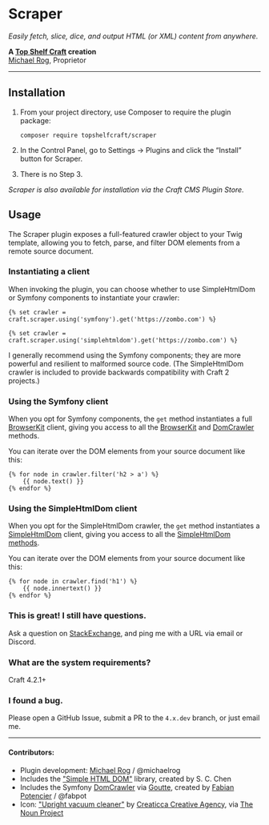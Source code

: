 # Scraper

_Easily fetch, slice, dice, and output HTML (or XML) content from anywhere._

**A [Top Shelf Craft](https://topshelfcraft.com) creation**  
[Michael Rog](https://michaelrog.com), Proprietor


* * *


## Installation

1. From your project directory, use Composer to require the plugin package:

   ```
   composer require topshelfcraft/scraper
   ```

2. In the Control Panel, go to Settings → Plugins and click the “Install” button for Scraper.

3. There is no Step 3.

_Scraper is also available for installation via the Craft CMS Plugin Store._

## Usage

The Scraper plugin exposes a full-featured crawler object to your Twig template, allowing you to fetch, parse, and filter DOM elements from a remote source document.

### Instantiating a client

When invoking the plugin, you can choose whether to use SimpleHtmlDom or Symfony components to instantiate your crawler:

```twig
{% set crawler = craft.scraper.using('symfony').get('https://zombo.com') %}
```
```twig
{% set crawler = craft.scraper.using('simplehtmldom').get('https://zombo.com') %}
```

I generally recommend using the Symfony components; they are more powerful and resilient to malformed source code. (The SimpleHtmlDom crawler is included to provide backwards compatibility with Craft 2 projects.)

### Using the Symfony client

When you opt for Symfony components, the `get` method instantiates a full [BrowserKit](https://symfony.com/components/BrowserKit) client, giving you access to all the [BrowserKit](https://symfony.com/components/BrowserKit) and [DomCrawler](https://symfony.com/doc/current/components/dom_crawler.html) methods.

You can iterate over the DOM elements from your source document like this:

```twig
{% for node in crawler.filter('h2 > a') %}
    {{ node.text() }}
{% endfor %}
```

### Using the SimpleHtmlDom client

When you opt for the SimpleHtmlDom crawler, the `get` method instantiates a [SimpleHtmlDom](https://simplehtmldom.sourceforge.io/) client, giving you access to all the [SimpleHtmlDom methods](https://simplehtmldom.sourceforge.io/manual.htm).

You can iterate over the DOM elements from your source document like this:

```twig
{% for node in crawler.find('h1') %}
    {{ node.innertext() }}
{% endfor %}
```

### This is great! I still have questions.

Ask a question on [StackExchange](https://craftcms.stackexchange.com/), and ping me with a URL via email or Discord.


### What are the system requirements?

Craft 4.2.1+


### I found a bug.

Please open a GitHub Issue, submit a PR to the `4.x.dev` branch, or just email me.


* * *

#### Contributors:

  - Plugin development: [Michael Rog](http://michaelrog.com) / @michaelrog
  - Includes the ["Simple HTML DOM"](http://simplehtmldom.sourceforge.net/) library, created by S. C. Chen
  - Includes the Symfony [DomCrawler](https://symfony.com/doc/current/components/dom_crawler.html) via [Goutte](https://github.com/FriendsOfPHP/Goutte), created by [Fabian Potencier](http://fabien.potencier.org/) / @fabpot
  - Icon: ["Upright vacuum cleaner"](https://thenounproject.com/creaticca/collection/vacuum-cleaners-outline-collection/?i=960548) by [Creaticca Creative Agency](https://thenounproject.com/creaticca/), via [The Noun Project](https://thenounproject.com/)

